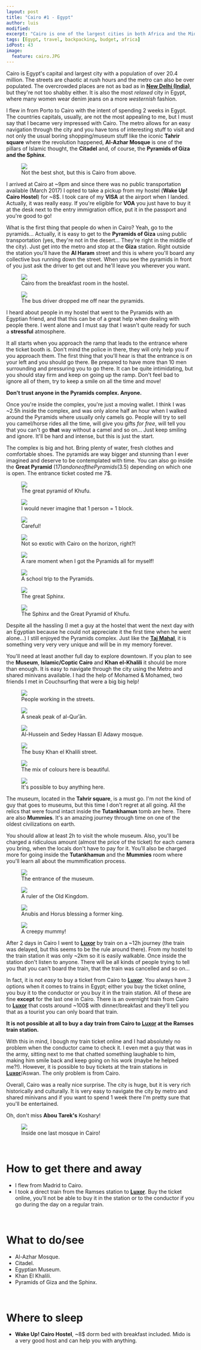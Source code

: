 ```yaml
---
layout: post
title: "Cairo #1 - Egypt"
author: luis
modified:
excerpt: "Cairo is one of the largest cities in both Africa and the Middle East and it is home to the only remaining Wonder of the Ancient World, the Great Pyramid of Giza."
tags: [Egypt, travel, backpacking, budget, africa]
idPost: 43
image:
  feature: cairo.JPG
---
```


Cairo is Egypt's capital and largest city with a population of over 20.4 million. The streets are chaotic at rush hours and the metro can also be over populated. The overcrowded places are not as bad as in <b><a href="{{site.url}}/Delhi" target="_blank">New Delhi (India)</a></b>, but they're not too shabby either. It is also the most <i>relaxed</i> city in Egypt, where many women wear denim jeans on a more <i>westernish</i> fashion.

I flew in from Porto to Cairo with the intent of spending 2 weeks in Egypt. The countries capitals, usually, are not the most appealing to me, but I must say that I became very impressed with Cairo. The metro allows for an easy navigation through the city and you have tons of interesting stuff to visit and not only the usual boring shopping/museum stuff like the iconic <b>Tahrir square</b> where the revolution happened, <b>Al-Azhar Mosque</b> is one of the pillars of Islamic thought, the <b>Citadel</b> and, of course, the <b>Pyramids of Giza and the Sphinx</b>.

<figure>
	<a href="../images/egypt/cairo/cairo1.JPG"><img src="../images/egypt/cairo/cairo1.JPG"></a>
	<figcaption>Not the best shot, but this is Cairo from above.</figcaption>
</figure>

I arrived at Cairo at ~9pm and since there was no public transportation available (March 2017) I opted to take a pickup from my hostel (<b>Wake Up! Cairo Hostel</b>) for ~8$. I took care of my <b>VISA</b> at the airport when I landed. Actually, it was really easy. If you're eligible for <b>VOA</b> you just have to buy it at the desk next to the entry immigration office, put it in the passport and you're good to go!

What is the first thing that people do when in Cairo? Yeah, go to the pyramids... Actually, it is easy to get to the <b>Pyramids of Giza</b> using public transportation (yes, they're not in the desert... They're right in the middle of the city). Just get into the metro and stop at the <b>Giza</b> station. Right outside the station you'll have the <b>Al Haram</b> street and this is where you'll board any collective bus running down the street. When you see the pyramids in front of you just ask the driver to get out and he'll leave you wherever you want.

<figure>
	<a href="../images/egypt/cairo/cairo2.JPG"><img src="../images/egypt/cairo/cairo2.JPG"></a>
	<figcaption>Cairo from the breakfast room in the hostel.</figcaption>
</figure>

<figure>
	<a href="../images/egypt/cairo/cairo3.JPG"><img src="../images/egypt/cairo/cairo3.JPG"></a>
	<figcaption>The bus driver dropped me off near the pyramids.</figcaption>
</figure>

I heard about people in my hostel that went to the Pyramids with an Egyptian friend, and that this can be of a great help when dealing with people there. I went alone and I must say that I wasn't quite ready for such a <b>stressful</b> atmosphere.

It all starts when you approach the ramp that leads to the entrance where the ticket booth is. Don't mind the police in there, they will only help you if you approach them. The first thing that you'll hear is that the entrance is on your left and you should go there. Be prepared to have more than 10 men surrounding and pressuring you to go there. It can be quite intimidating, but you should stay firm and keep on going up the ramp. Don't feel bad to ignore all of them, try to keep a smile on all the time and move!

<b><highlight><middle>Don't trust anyone in the Pyramids complex. Anyone.</middle></highlight></b>

Once you're inside the complex, you're just a moving wallet. I think I was ~2.5h inside the complex, and was only alone half an hour when I walked around the Pyramids where usually only camels go. People will try to sell you camel/horse rides all the time, will give you gifts <i>for free</i>, will tell you that you can't go <b>that</b> way without a camel and so on... Just keep smiling and ignore. It'll be hard and intense, but this is just the start.

The complex is big and hot. Bring plenty of water, fresh clothes and comfortable shoes. The pyramids are way bigger and stunning than I ever imagined and deserve to be contemplated with time. You can also go inside the <b>Great Pyramid</b> (17$) and one of the Pyramids (3.5$) depending on which one is open. The entrance ticket costed me 7$.

<figure>
	<a href="../images/egypt/cairo/cairo4.JPG"><img src="../images/egypt/cairo/cairo4.JPG"></a>
	<figcaption>The great pyramid of Khufu.</figcaption>
</figure>

<figure>
	<a href="../images/egypt/cairo/cairo5.JPG"><img src="../images/egypt/cairo/cairo5.JPG"></a>
	<figcaption>I would never imagine that 1 person = 1 block.</figcaption>
</figure>

<figure>
	<a href="../images/egypt/cairo/cairo6.JPG"><img src="../images/egypt/cairo/cairo6.JPG"></a>
	<figcaption>Careful!</figcaption>
</figure>

<figure>
	<a href="../images/egypt/cairo/cairo7.JPG"><img src="../images/egypt/cairo/cairo7.JPG"></a>
	<figcaption>Not so exotic with Cairo on the horizon, right?!</figcaption>
</figure>

<figure>
	<a href="../images/egypt/cairo/cairo8.JPG"><img src="../images/egypt/cairo/cairo8.JPG"></a>
	<figcaption>A rare moment when I got the Pyramids all for myself!</figcaption>
</figure>

<figure>
	<a href="../images/egypt/cairo/cairo9.JPG"><img src="../images/egypt/cairo/cairo9.JPG"></a>
	<figcaption>A school trip to the Pyramids.</figcaption>
</figure>

<figure>
	<a href="../images/egypt/cairo/cairo10.JPG"><img src="../images/egypt/cairo/cairo10.JPG"></a>
	<figcaption>The great Sphinx.</figcaption>
</figure>

<figure>
	<a href="../images/egypt/cairo/cairo11.JPG"><img src="../images/egypt/cairo/cairo11.JPG"></a>
	<figcaption>The Sphinx and the Great Pyramid of Khufu.</figcaption>
</figure>

Despite all the hassling (I met a guy at the hostel that went the next day with an Egyptian because he could not appreciate it the first time when he went alone...) I still enjoyed the Pyramids complex. Just like the <b><a href="{{site.url}}/Agra" target="_blank">Taj Mahal</a></b>, it is something very very very unique and will be in my memory forever.

You'll need at least another full day to explore downtown. If you plan to see the <b>Museum</b>, <b>Islamic/Coptic Cairo</b> and <b>Khan el-Khalili</b> it should be more than enough. It is easy to navigate through the city using the Metro and shared minivans available. I had the help of Mohamed & Mohamed, two friends I met in Couchsurfing that were a big big help!

<figure>
	<a href="../images/egypt/cairo/cairo12.JPG"><img src="../images/egypt/cairo/cairo12.JPG"></a>
	<figcaption>People working in the streets.</figcaption>
</figure>

<figure>
	<a href="../images/egypt/cairo/cairo13.JPG"><img src="../images/egypt/cairo/cairo13.JPG"></a>
	<figcaption>A sneak peak of al-Qurʾān.</figcaption>
</figure>

<figure>
	<a href="../images/egypt/cairo/cairo14.JPG"><img src="../images/egypt/cairo/cairo14.JPG"></a>
	<figcaption>Al-Hussein and Sedey Hassan El Adawy mosque.</figcaption>
</figure>

<figure>
	<a href="../images/egypt/cairo/cairo15.JPG"><img src="../images/egypt/cairo/cairo15.JPG"></a>
	<figcaption>The busy Khan el Khalili street.</figcaption>
</figure>

<figure>
	<a href="../images/egypt/cairo/cairo16.JPG"><img src="../images/egypt/cairo/cairo16.JPG"></a>
	<figcaption>The mix of colours here is beautiful.</figcaption>
</figure>

<figure>
	<a href="../images/egypt/cairo/cairo17.JPG"><img src="../images/egypt/cairo/cairo17.JPG"></a>
	<figcaption>It's possible to buy anything here.</figcaption>
</figure>

The museum, located in the <b>Tahrir square</b>, is a must go. I'm not the kind of guy that goes to museums, but this time I don't regret at all going. All the relics that were found intact inside the <b>Tutankhamun</b> tomb are here. There are also <b>Mummies</b>. It's an amazing journey through time on one of the oldest civilizations on earth.

You should allow at least 2h to visit the whole museum. Also, you'll be charged a ridiculous amount (almost the price of the ticket) for each camera you bring, when the locals don't have to pay for it. You'll also be charged more for going inside the <b>Tutankhamun</b> and the <b>Mummies</b> room where you'll learn all about the mummification process.

<figure>
	<a href="../images/egypt/cairo/cairo18.JPG"><img src="../images/egypt/cairo/cairo18.JPG"></a>
	<figcaption>The entrance of the museum.</figcaption>
</figure>

<figure>
	<a href="../images/egypt/cairo/cairo19.JPG"><img src="../images/egypt/cairo/cairo19.JPG"></a>
	<figcaption>A ruler of the Old Kingdom.</figcaption>
</figure>

<figure>
	<a href="../images/egypt/cairo/cairo20.JPG"><img src="../images/egypt/cairo/cairo20.JPG"></a>
	<figcaption>Anubis and Horus blessing a former king.</figcaption>
</figure>

<figure>
	<a href="../images/egypt/cairo/cairo21.JPG"><img src="../images/egypt/cairo/cairo21.JPG"></a>
	<figcaption>A creepy mummy!</figcaption>
</figure>

After 2 days in Cairo I went to <b><a href="{{site.url}}/Luxor" target="_blank">Luxor</a></b> by train on a ~12h journey (the train was delayed, but this seems to be the rule around there). From my hostel to the train station it was only ~2km so it is easily walkable. Once inside the station don't listen to anyone. There will be all kinds of people trying to tell you that you can't board the train, that the train was cancelled and so on...

In fact, it is not <i>easy</i> to buy a ticket from Cairo to <b><a href="{{site.url}}/Luxor" target="_blank">Luxor</a></b>. You always have 3 options when it comes to trains in Egypt; either you buy the ticket online, you buy it to the conductor or you buy it in the train station. All of these are fine <b>except</b> for the last one in Cairo. There is an overnight train from Cairo to <b><a href="{{site.url}}/Luxor" target="_blank">Luxor</a></b> that costs around ~100$ with dinner/breakfast and they'll tell you that as a tourist you can only board that train.

<b><highlight><middle>It is not possible at all to buy a day train from Cairo to <b><a href="{{site.url}}/Luxor" target="_blank">Luxor</a></b> at the Ramses train station.</middle></highlight></b>

With this in mind, I bough my train ticket online and I had absolutely no problem when the conductor came to check it. I even met a guy that was in the army, sitting next to me that chatted something laughable to him, making him smile back and keep going on his work (maybe he helped me?!). However, it is possible to buy tickets at the train stations in <b><a href="{{site.url}}/Luxor" target="_blank">Luxor</a></b>/Aswan. The only problem is from Cairo.

Overall, Cairo was a really nice surprise. The city is huge, but it is very rich historically and culturally. It is very easy to navigate the city by metro and shared minivans and if you want to spend 1 week there I'm pretty sure that you'll be entertained.

Oh, don't miss <b>Abou Tarek's</b> Koshary!

<figure>
	<a href="../images/egypt/cairo/cairo22.JPG"><img src="../images/egypt/cairo/cairo22.JPG"></a>
	<figcaption>Inside one last mosque in Cairo!</figcaption>
</figure>

<br>
<h1>How to get there and away</h1>
<ul>
<li>I flew from Madrid to Cairo.</li>
<li>I took a direct train from the Ramses station to <b><a href="{{site.url}}/Luxor" target="_blank">Luxor</a></b>. Buy the ticket online, you'll not be able to buy it in the station or to the conductor if you go during the day on a regular train.</li>
</ul>

<br>
<h1>What to do/see</h1>
<ul>
<li>Al-Azhar Mosque.</li>
<li>Citadel.</li>
<li>Egyptian Museum.</li>
<li>Khan El Khalili.</li>
<li>Pyramids of Giza and the Sphinx.</li>
</ul>

<br>
<h1>Where to sleep</h1>
<ul>
<li><b>Wake Up! Cairo Hostel</b>, ~8$ dorm bed with breakfast included. Mido is a very good host and can help you with anything.</li>
</ul>